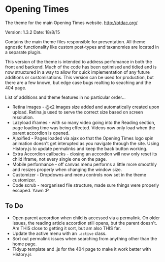 Opening Times
===

The theme for the main Opening Times website.
http://otdac.org/

Version: 1.3.2
Date: 18/8/15

Contains the main theme files responsible for presentation. All theme agnostic functionality like custom post-types and taxanomies are located in a separate plugin.

This version of the theme is intended to address perfomance in both the front and backend. Much of the code has been optimised and tidied and is now structured in a way to allow for quick implementation of any future additions or customisations.
This version can be used for production, but there are a few known, but edge case bugs realting to seaching and the 404 page.

List of additions and theme features in no particular order...

* Retina images - @x2 images size added and automatically created upon upload. Retina.js used to serve the correct size based on screen resolution.
* Lazyload iframes - with so many video going into the Reading section, page loading time was being effected. Videos now only load when the parent accordion is opened.
* Ajaxified - Pages loaded via ajax so that the Opening Times logo spin animation doesn't get interupted as you navigate through the site. Using History.js to update permalinks and keep the back button working.
* Extra Accordion callbacks - closing an accordion will now only reset its child iframe, not every single one on the page. 
* Mobile performance - off canvas menu performs a little more smoothly and resizes properly when changing the window size.
* Customizer - Dropdowns and menu controls now set in the theme customizer.
* Code scrub - reorganised file structure, made sure things were properly escaped. Yawn :P

To Do
-----
* Open parent accordion when child is accessed via a permalink. On older Issues, the reading article accordion still opens, but the parent doesn't. Am THIS close to getting it sort, but am also THIS far.
* Update the active menu with an `.active` class.
* Sort out permalink issues when searching from anything other than the home page.
* Tidyup template and .js for the 404 page to make it work better with History.js
